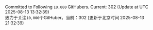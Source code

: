 Committed to Following `10,000` GitHubers. Current: <!-- FOLLOWING_COUNT -->302<!-- FOLLOWING_COUNT --> (Update at UTC <!-- LAST_UPDATED -->2025-08-13 13:32:39<!-- LAST_UPDATED -->)<br>
致力于关注`10,000`个GitHuber。当前：<!-- FOLLOWING_COUNT -->302<!-- FOLLOWING_COUNT --> (更新于北京时间 <!-- LAST_UPDATED_CST -->2025-08-13 21:32:39<!-- LAST_UPDATED_CST -->)
